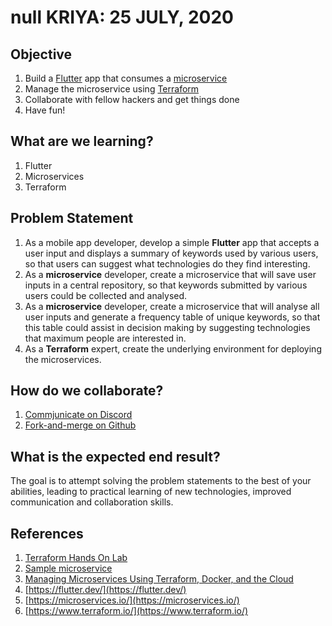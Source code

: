 # null KRIYA: 25 JULY, 2020

## Objective

1. Build a [Flutter](https://flutter.dev/) app that consumes a [microservice](https://microservices.io/)
2. Manage the microservice using [Terraform](https://www.terraform.io/intro/index.html)
3. Collaborate with fellow hackers and get things done
4. Have fun!

## What are we learning?

1. Flutter
2. Microservices
3. Terraform

## Problem Statement

1. As a mobile app developer, develop a simple **Flutter** app that accepts a user input and displays a summary of keywords used by various users, so that users can suggest what technologies do they find interesting.
2. As a **microservice** developer, create a microservice that will save user inputs in a central repository, so that keywords submitted by various users could be collected and analysed.
3. As a **microservice** developer, create a microservice that will analyse all user inputs and generate a frequency table of unique keywords, so that this table could assist in decision making by suggesting technologies that maximum people are interested in.
4. As a **Terraform** expert, create the underlying environment for deploying the microservices.

## How do we collaborate?

1. [Commjunicate on Discord](https://discord.gg/CAm9Wz)
2. [Fork-and-merge on Github](https://gist.github.com/Chaser324/ce0505fbed06b947d962)

## What is the expected end result?

The goal is to attempt solving the problem statements to the best of your abilities, leading to practical learning of new technologies, improved communication and collaboration skills. 

## References

1. [Terraform Hands On Lab](https://github.com/Derek-Ashmore/terraform-hands-on-lab)
2. [Sample microservice](https://github.com/Derek-Ashmore/moneta)
3. [Managing Microservices Using Terraform, Docker, and the Cloud](https://www.agileconnection.com/sites/default/files/presentation/file/2019/DW2%20-%20Ashmore.pdf)
4. [https://flutter.dev/](https://flutter.dev/)
5. [https://microservices.io/](https://microservices.io/)
6. [https://www.terraform.io/](https://www.terraform.io/)